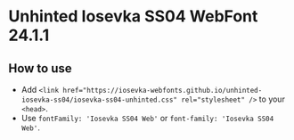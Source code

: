 # Unhinted Iosevka SS04 WebFont 24.1.1

## How to use

- Add `<link href="https://iosevka-webfonts.github.io/unhinted-iosevka-ss04/iosevka-ss04-unhinted.css" rel="stylesheet" />` to your `<head>`.
- Use `fontFamily: 'Iosevka SS04 Web'` or `font-family: 'Iosevka SS04 Web'`.
